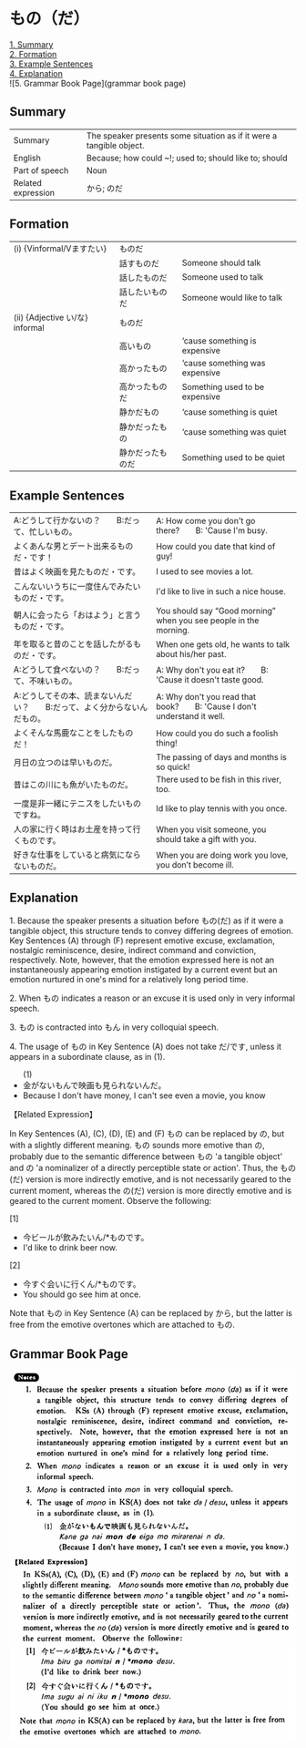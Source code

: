 # もの（だ）

[1. Summary](#summary)<br>
[2. Formation](#formation)<br>
[3. Example Sentences](#example-sentences)<br>
[4. Explanation](#explanation)<br>
![5. Grammar Book Page](grammar book page)<br>


## Summary

<table><tr>   <td>Summary</td>   <td>The speaker presents some situation as if it were a tangible object.</td></tr><tr>   <td>English</td>   <td>Because; how could ~!; used to; should like to; should</td></tr><tr>   <td>Part of speech</td>   <td>Noun</td></tr><tr>   <td>Related expression</td>   <td>から; のだ</td></tr></table>

## Formation

<table class="table"> <tbody><tr class="tr head"> <td class="td"><span class="numbers">(i)</span> <span> <span class="bold">{Vinformal/Vますたい}</span></span></td> <td class="td"><span class="concept">ものだ</span> </td> <td class="td"><span>&nbsp;</span></td> </tr> <tr class="tr"> <td class="td"><span>&nbsp;</span></td> <td class="td"><span>話す<span class="concept">ものだ</span></span> </td> <td class="td"><span>Someone    should talk</span></td> </tr> <tr class="tr"> <td class="td"><span>&nbsp;</span></td> <td class="td"><span>話した<span class="concept">ものだ</span></span> </td> <td class="td"><span>Someone    used to talk</span></td> </tr> <tr class="tr"> <td class="td"><span>&nbsp;</span></td> <td class="td"><span>話したい<span class="concept">ものだ</span></span> </td> <td class="td"><span>Someone    would like to talk</span></td> </tr> <tr class="tr head"> <td class="td"><span class="numbers">(ii)</span> <span> <span class="bold">{Adjective い/な} informal</span></span></td> <td class="td"><span class="concept">ものだ</span> </td> <td class="td"><span>&nbsp;</span></td> </tr> <tr class="tr"> <td class="td"><span>&nbsp;</span></td> <td class="td"><span>高い<span class="concept">もの</span></span> </td> <td class="td"><span>‘cause    something is expensive</span></td> </tr> <tr class="tr"> <td class="td"><span>&nbsp;</span></td> <td class="td"><span>高かった<span class="concept">もの</span></span> </td> <td class="td"><span>‘cause    something was expensive</span></td> </tr> <tr class="tr"> <td class="td"><span>&nbsp;</span></td> <td class="td"><span>高かった<span class="concept">ものだ</span></span> </td> <td class="td"><span>Something    used to be expensive</span></td> </tr> <tr class="tr"> <td class="td"><span>&nbsp;</span></td> <td class="td"><span>静かだ<span class="concept">もの</span></span> </td> <td class="td"><span>‘cause    something is quiet</span></td> </tr> <tr class="tr"> <td class="td"><span>&nbsp;</span></td> <td class="td"><span>静かだった<span class="concept">もの</span></span> </td> <td class="td"><span>‘cause    something was quiet</span></td> </tr> <tr class="tr"> <td class="td"><span>&nbsp;</span></td> <td class="td"><span>静かだった<span class="concept">ものだ</span></span> </td> <td class="td"><span>Something    used to be quiet</span></td> </tr></tbody></table>

## Example Sentences

<table><tr>   <td>A:どうして行かないの？  B:だって、忙しいもの。</td>   <td>A: How come you don't go there?&emsp;&emsp;B: 'Cause I'm busy.</td></tr><tr>   <td>よくあんな男とデート出来るものだ・です！</td>   <td>How could you date that kind of guy!</td></tr><tr>   <td>昔はよく映画を見たものだ・です。</td>   <td>I used to see movies a lot.</td></tr><tr>   <td>こんないいうちに一度住んでみたいものだ・です。</td>   <td>I'd like to live in such a nice house.</td></tr><tr>   <td>朝人に会ったら「おはよう」と言うものだ・です。</td>   <td>You should say “Good morning” when you see people in the morning.</td></tr><tr>   <td>年を取ると昔のことを話したがるものだ・です。</td>   <td>When one gets old, he wants to talk about his/her past.</td></tr><tr>   <td>A:どうして食べないの？  B:だって、不味いもの。</td>   <td>A: Why don't you eat it?&emsp;&emsp;B: 'Cause it doesn't taste good.</td></tr><tr>   <td>A:どうしてその本、読まないんだい？  B:だって、よく分からないんだもの。</td>   <td>A: Why don't you read that book?&emsp;&emsp;B: 'Cause I don't understand it well.</td></tr><tr>   <td>よくそんな馬鹿なことをしたものだ！</td>   <td>How could you do such a foolish thing!</td></tr><tr>   <td>月日の立つのは早いものだ。</td>   <td>The passing of days and months is so quick!</td></tr><tr>   <td>昔はこの川にも魚がいたものだ。</td>   <td>There used to be fish in this river, too.</td></tr><tr>   <td>一度是非一緒にテニスをしたいものですね。</td>   <td>Id like to play tennis with you once.</td></tr><tr>   <td>人の家に行く時はお土産を持って行くものです。</td>   <td>When you visit someone, you should take a gift with you.</td></tr><tr>   <td>好きな仕事をしていると病気にならないものだ。</td>   <td>When you are doing work you love, you don’t become ill.</td></tr></table>

## Explanation

<p>1. Because the speaker presents a situation before <span class="cloze">もの</span>(<span class="cloze">だ</span>) as if it were a tangible object, this structure tends to convey differing degrees of emotion. Key Sentences (A) through (F) represent emotive excuse, exclamation, nostalgic reminiscence, desire, indirect command and conviction, respectively. Note, however, that the emotion expressed here is not an instantaneously appearing emotion instigated by a current event but an emotion nurtured in one's mind for a relatively long period time.</p>  <p>2. When <span class="cloze">もの</span> indicates a reason or an excuse it is used only in very informal speech.</p>  <p>3. <span class="cloze">もの</span> is contracted into <span class="cloze">もん</span> in very colloquial speech.</p>  <p>4. The usage of <span class="cloze">もの</span> in Key Sentence (A) does not take <span class="cloze">だ</span>/<span class="cloze">です</span>, unless it appears in a subordinate clause, as in (1).</p>  <ul>(1) <li>金がない<span class="cloze">もん</span>で映画も見られないんだ。</li> <li>Because I don't have money, I can't see even a movie, you know</li> </ul>  <p>【Related Expression】</p>  <p>In Key Sentences (A), (C), (D), (E) and (F) <span class="cloze">もの</span> can be replaced by の, but with a slightly different meaning. <span class="cloze">もの</span> sounds more emotive than の, probably due to the semantic difference between <span class="cloze">もの</span> 'a tangible object' and の 'a nominalizer of a directly perceptible state or action'. Thus, the <span class="cloze">もの</span>(<span class="cloze">だ</span>) version is more indirectly emotive, and is not necessarily geared to the current moment, whereas the の(だ) version is more directly emotive and is geared to the current moment. Observe the following:</p>  <p>[1]</p>  <ul> <li>今ビールが飲みたいん/*<span class="cloze">ものです</span>。</li> <li>I'd like to drink beer now.</li> </ul>  <p>[2]</p>  <ul> <li>今すぐ会いに行くん/*<span class="cloze">ものです</span>。</li> <li>You should go see him at once.</li> </ul>  <p>Note that <span class="cloze">もの</span> in Key Sentence (A) can be replaced by から, but the latter is free from the emotive overtones which are attached to <span class="cloze">もの</span>.</p>

## Grammar Book Page

![](../img/Basicものだ.png)

